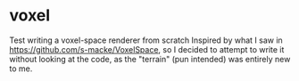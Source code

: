 # voxel
 Test writing a voxel-space renderer from scratch
 Inspired by what I saw in https://github.com/s-macke/VoxelSpace, so I decided to attempt to write it without looking at the code, as the "terrain" (pun intended) was entirely new to me.
